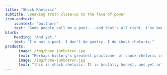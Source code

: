 ```yaml
---
title: "Shock Rhetoric"
subtitle: Speaking truth close-up to the face of power
icon-andtext:
    icontext: "bullhorn"
    text: "Some people call me a poet....and that's all right, i've been called much worse. "
blurb:
    heading: "And yet,"
    text: "I'm not a poet. I don't do poetry. I do shock rhetoric."
products:
      image: /img/home-jumbotron.jpg
      text: "Perhaps history's greatest practioner of shock rhetoric is Rabbi Yeshua ben Yusef. 'He who is without sin - cast the first stone....render on to Caesar the things of Caesar, and on to God the things that are God's...evil things that are done in secret will be shouted from the rooftops...'"
      image: /img/home-jumbotron.jpg
      text: "this is shock rhetoric. It is brutally honest, and yet artful no holds barred public oratory/communications. It is speaking truth close-up to the face of power. It is denouncing the master-of-this-world, in shocking, no nonsense terms - it is shock rhetoric."
---
```

